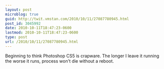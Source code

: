 ```yaml
---
layout: post
microblog: true
guid: http://twit.vmstan.com/2010/10/11/27087780945.html
post_id: 3045992
date: 2010-10-11T18:47:23-0600
lastmod: 2010-10-11T18:47:23-0600
type: post
url: /2010/10/11/27087780945.html
---
```

Beginning to think Photoshop CS5 is crapware. The longer I leave it running the worse it runs, process won't die without a reboot.
